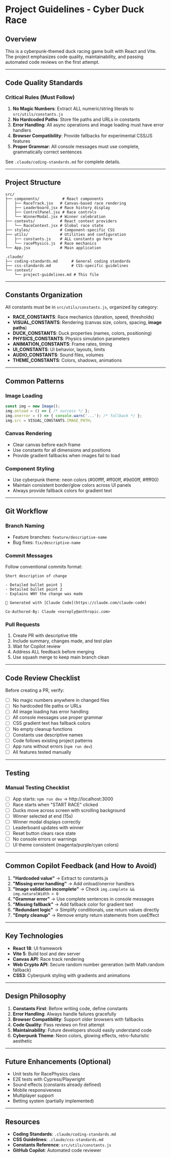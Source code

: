 # Project Guidelines - Cyber Duck Race

## Overview
This is a cyberpunk-themed duck racing game built with React and Vite. The project emphasizes code quality, maintainability, and passing automated code reviews on the first attempt.

---

## Code Quality Standards

### Critical Rules (Must Follow)
1. **No Magic Numbers**: Extract ALL numeric/string literals to `src/utils/constants.js`
2. **No Hardcoded Paths**: Store file paths and URLs in constants
3. **Error Handling**: All async operations and image loading must have error handlers
4. **Browser Compatibility**: Provide fallbacks for experimental CSS/JS features
5. **Proper Grammar**: All console messages must use complete, grammatically correct sentences

See `.claude/coding-standards.md` for complete details.

---

## Project Structure

```
src/
├── components/          # React components
│   ├── RaceTrack.jsx   # Canvas-based race rendering
│   ├── Leaderboard.jsx # Race history display
│   ├── ControlPanel.jsx # Race controls
│   └── WinnerModal.jsx # Winner celebration
├── contexts/           # React context providers
│   └── RaceContext.jsx # Global race state
├── styles/             # Component-specific CSS
├── utils/              # Utilities and configuration
│   ├── constants.js    # ALL constants go here
│   └── racePhysics.js  # Race mechanics
└── App.jsx             # Main application

.claude/
├── coding-standards.md      # General coding standards
├── css-standards.md         # CSS-specific guidelines
└── context/
    └── project-guidelines.md # This file
```

---

## Constants Organization

All constants must be in `src/utils/constants.js`, organized by category:

- **RACE_CONSTANTS**: Race mechanics (duration, speed, thresholds)
- **VISUAL_CONSTANTS**: Rendering (canvas size, colors, spacing, **image paths**)
- **DUCK_CONSTANTS**: Duck properties (names, colors, positioning)
- **PHYSICS_CONSTANTS**: Physics simulation parameters
- **ANIMATION_CONSTANTS**: Frame rates, timing
- **UI_CONSTANTS**: UI behavior, layouts, limits
- **AUDIO_CONSTANTS**: Sound files, volumes
- **THEME_CONSTANTS**: Colors, shadows, animations

---

## Common Patterns

### Image Loading
```javascript
const img = new Image();
img.onload = () => { /* success */ };
img.onerror = () => { console.warn('...'); /* fallback */ };
img.src = VISUAL_CONSTANTS.IMAGE_PATH;
```

### Canvas Rendering
- Clear canvas before each frame
- Use constants for all dimensions and positions
- Provide gradient fallbacks when images fail to load

### Component Styling
- Use cyberpunk theme: neon colors (#00ffff, #ff00ff, #9d00ff, #ffff00)
- Maintain consistent border/glow colors across UI panels
- Always provide fallback colors for gradient text

---

## Git Workflow

### Branch Naming
- Feature branches: `feature/descriptive-name`
- Bug fixes: `fix/descriptive-name`

### Commit Messages
Follow conventional commits format:
```
Short description of change

- Detailed bullet point 1
- Detailed bullet point 2
- Explains WHY the change was made

🤖 Generated with [Claude Code](https://claude.com/claude-code)

Co-Authored-By: Claude <noreply@anthropic.com>
```

### Pull Requests
1. Create PR with descriptive title
2. Include summary, changes made, and test plan
3. Wait for Copilot review
4. Address ALL feedback before merging
5. Use squash merge to keep main branch clean

---

## Code Review Checklist

Before creating a PR, verify:
- [ ] No magic numbers anywhere in changed files
- [ ] No hardcoded file paths or URLs
- [ ] All image loading has error handling
- [ ] All console messages use proper grammar
- [ ] CSS gradient text has fallback colors
- [ ] No empty cleanup functions
- [ ] Constants use descriptive names
- [ ] Code follows existing project patterns
- [ ] App runs without errors (`npm run dev`)
- [ ] All features tested manually

---

## Testing

### Manual Testing Checklist
- [ ] App starts: `npm run dev` → http://localhost:3000
- [ ] Race starts when "START RACE" clicked
- [ ] Ducks move across screen with scrolling background
- [ ] Winner selected at end (15s)
- [ ] Winner modal displays correctly
- [ ] Leaderboard updates with winner
- [ ] Reset button clears race state
- [ ] No console errors or warnings
- [ ] UI theme consistent (magenta/purple/cyan colors)

---

## Common Copilot Feedback (and How to Avoid)

1. **"Hardcoded value"** → Extract to constants.js
2. **"Missing error handling"** → Add onload/onerror handlers
3. **"Image validation incomplete"** → Check `img.complete && img.naturalWidth > 0`
4. **"Grammar error"** → Use complete sentences in console messages
5. **"Missing fallback"** → Add fallback color for gradient text
6. **"Redundant logic"** → Simplify conditionals, use return values directly
7. **"Empty cleanup"** → Remove empty return statements from useEffect

---

## Key Technologies

- **React 18**: UI framework
- **Vite 5**: Build tool and dev server
- **Canvas API**: Race track rendering
- **Web Crypto API**: Secure random number generation (with Math.random fallback)
- **CSS3**: Cyberpunk styling with gradients and animations

---

## Design Philosophy

1. **Constants First**: Before writing code, define constants
2. **Error Handling**: Always handle failures gracefully
3. **Browser Compatibility**: Support older browsers with fallbacks
4. **Code Quality**: Pass reviews on first attempt
5. **Maintainability**: Future developers should easily understand code
6. **Cyberpunk Theme**: Neon colors, glowing effects, retro-futuristic aesthetic

---

## Future Enhancements (Optional)

- Unit tests for RacePhysics class
- E2E tests with Cypress/Playwright
- Sound effects (constants already defined)
- Mobile responsiveness
- Multiplayer support
- Betting system (partially implemented)

---

## Resources

- **Coding Standards**: `.claude/coding-standards.md`
- **CSS Guidelines**: `.claude/css-standards.md`
- **Constants Reference**: `src/utils/constants.js`
- **GitHub Copilot**: Automated code reviewer
